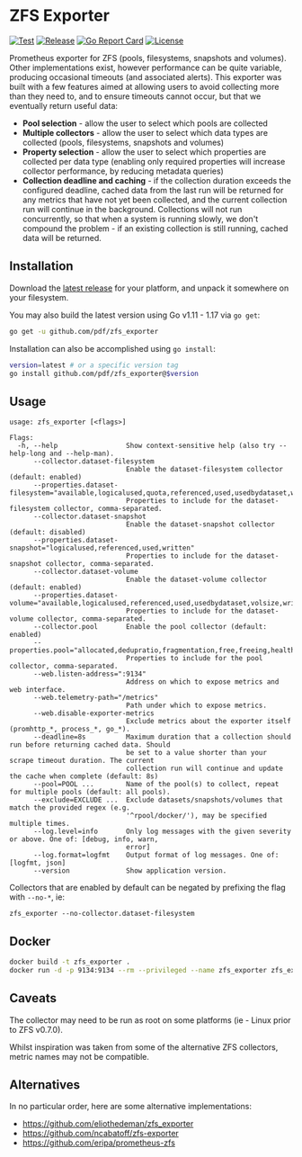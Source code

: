 # ZFS Exporter

[![Test](https://github.com/pdf/zfs_exporter/actions/workflows/test.yml/badge.svg)](https://github.com/pdf/zfs_exporter/actions/workflows/test.yml)
[![Release](https://github.com/pdf/zfs_exporter/actions/workflows/release.yml/badge.svg)](https://github.com/pdf/zfs_exporter/actions/workflows/release.yml)
[![Go Report Card](https://goreportcard.com/badge/github.com/pdf/zfs_exporter)](https://goreportcard.com/report/github.com/pdf/zfs_exporter)
[![License](https://img.shields.io/badge/License-MIT-%23a31f34)](https://github.com/pdf/zfs_exporter/blob/master/LICENSE)

Prometheus exporter for ZFS (pools, filesystems, snapshots and volumes). Other implementations exist, however performance can be quite variable, producing occasional timeouts (and associated alerts). This exporter was built with a few features aimed at allowing users to avoid collecting more than they need to, and to ensure timeouts cannot occur, but that we eventually return useful data:

- **Pool selection** - allow the user to select which pools are collected
- **Multiple collectors** - allow the user to select which data types are collected (pools, filesystems, snapshots and volumes)
- **Property selection** - allow the user to select which properties are collected per data type (enabling only required properties will increase collector performance, by reducing metadata queries)
- **Collection deadline and caching** - if the collection duration exceeds the configured deadline, cached data from the last run will be returned for any metrics that have not yet been collected, and the current collection run will continue in the background. Collections will not run concurrently, so that when a system is running slowly, we don't compound the problem - if an existing collection is still running, cached data will be returned.

## Installation

Download the [latest release](https://github.com/pdf/zfs_exporter/releases/latest) for your platform, and unpack it somewhere on your filesystem.

You may also build the latest version using Go v1.11 - 1.17 via `go get`:

```bash
go get -u github.com/pdf/zfs_exporter
```

Installation can also be accomplished using `go install`:

```bash
version=latest # or a specific version tag
go install github.com/pdf/zfs_exporter@$version
```

## Usage

```
usage: zfs_exporter [<flags>]

Flags:
  -h, --help                 Show context-sensitive help (also try --help-long and --help-man).
      --collector.dataset-filesystem
                             Enable the dataset-filesystem collector (default: enabled)
      --properties.dataset-filesystem="available,logicalused,quota,referenced,used,usedbydataset,written"
                             Properties to include for the dataset-filesystem collector, comma-separated.
      --collector.dataset-snapshot
                             Enable the dataset-snapshot collector (default: disabled)
      --properties.dataset-snapshot="logicalused,referenced,used,written"
                             Properties to include for the dataset-snapshot collector, comma-separated.
      --collector.dataset-volume
                             Enable the dataset-volume collector (default: enabled)
      --properties.dataset-volume="available,logicalused,referenced,used,usedbydataset,volsize,written"
                             Properties to include for the dataset-volume collector, comma-separated.
      --collector.pool       Enable the pool collector (default: enabled)
      --properties.pool="allocated,dedupratio,fragmentation,free,freeing,health,leaked,readonly,size"
                             Properties to include for the pool collector, comma-separated.
      --web.listen-address=":9134"
                             Address on which to expose metrics and web interface.
      --web.telemetry-path="/metrics"
                             Path under which to expose metrics.
      --web.disable-exporter-metrics
                             Exclude metrics about the exporter itself (promhttp_*, process_*, go_*).
      --deadline=8s          Maximum duration that a collection should run before returning cached data. Should
                             be set to a value shorter than your scrape timeout duration. The current
                             collection run will continue and update the cache when complete (default: 8s)
      --pool=POOL ...        Name of the pool(s) to collect, repeat for multiple pools (default: all pools).
      --exclude=EXCLUDE ...  Exclude datasets/snapshots/volumes that match the provided regex (e.g.
                             '^rpool/docker/'), may be specified multiple times.
      --log.level=info       Only log messages with the given severity or above. One of: [debug, info, warn,
                             error]
      --log.format=logfmt    Output format of log messages. One of: [logfmt, json]
      --version              Show application version.
```

Collectors that are enabled by default can be negated by prefixing the flag with `--no-*`, ie:

```
zfs_exporter --no-collector.dataset-filesystem
```

## Docker

```sh
docker build -t zfs_exporter .
docker run -d -p 9134:9134 --rm --privileged --name zfs_exporter zfs_exporter
```

## Caveats

The collector may need to be run as root on some platforms (ie - Linux prior to ZFS v0.7.0).

Whilst inspiration was taken from some of the alternative ZFS collectors, metric names may not be compatible.

## Alternatives

In no particular order, here are some alternative implementations:

- https://github.com/eliothedeman/zfs_exporter
- https://github.com/ncabatoff/zfs-exporter
- https://github.com/eripa/prometheus-zfs
